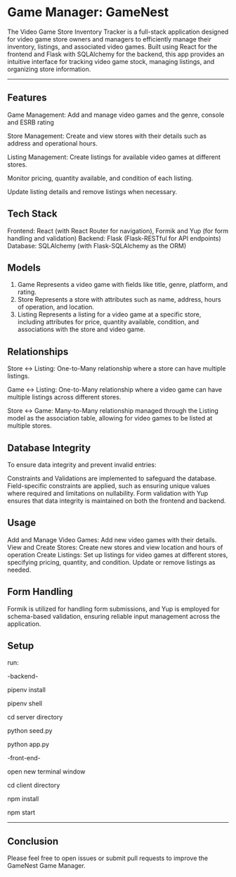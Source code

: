 # Game Manager: GameNest

The Video Game Store Inventory Tracker is a full-stack application designed for video game store owners and managers to efficiently manage their inventory, listings, and associated video games. Built using React for the frontend and Flask with SQLAlchemy for the backend, this app provides an intuitive interface for tracking video game stock, managing listings, and organizing store information.

---

## Features

Game Management: Add and manage video games and the genre, console and ESRB rating

Store Management: Create and view stores with their details such as address and operational hours.

Listing Management:
Create listings for available video games at different stores.

Monitor pricing, quantity available, and condition of each listing.

Update listing details and remove listings when necessary.


## Tech Stack
Frontend: React (with React Router for navigation), Formik and Yup (for form handling and validation)
Backend: Flask (Flask-RESTful for API endpoints)
Database: SQLAlchemy (with Flask-SQLAlchemy as the ORM)


## Models
1. Game
Represents a video game with fields like title, genre, platform, and rating.
2. Store
Represents a store with attributes such as name, address, hours of operation, and location.
3. Listing
Represents a listing for a video game at a specific store, including attributes for price, quantity available, condition, and associations with the store and video game.

## Relationships
Store ↔️ Listing: One-to-Many relationship where a store can have multiple listings.

Game ↔️ Listing: One-to-Many relationship where a video game can have multiple listings across different stores.

Store ↔️ Game: Many-to-Many relationship managed through the Listing model as the association table, allowing for video games to be listed at multiple stores.

## Database Integrity

To ensure data integrity and prevent invalid entries:

Constraints and Validations are implemented to safeguard the database.
Field-specific constraints are applied, such as ensuring unique values where required and limitations on nullability.
Form validation with Yup ensures that data integrity is maintained on both the frontend and backend.

## Usage
Add and Manage Video Games: Add new video games with their details.
View and Create Stores: Create new stores and view location and hours of operation
Create Listings: Set up listings for video games at different stores, specifying pricing, quantity, and condition. Update or remove listings as needed.

## Form Handling
Formik is utilized for handling form submissions, and Yup is employed for schema-based validation, ensuring reliable input management across the application.

## Setup

run:

-backend-

pipenv install

pipenv shell

cd server directory

python seed.py

python app.py

-front-end-

open new terminal window

cd client directory

npm install

npm start

---

## Conclusion

Please feel free to open issues or submit pull requests to improve the GameNest Game Manager.